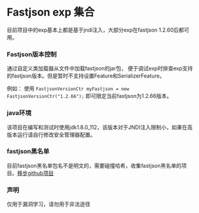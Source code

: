 # Fastjson  exp 集合

目前项目中的exp基本上都是基于jndi注入，大部分exp在fastjson 1.2.60后都可用。

### Fastjson版本控制

通过自定义类加载器从文件中加载fastjson的jar包， 便于调试exp时排查exp支持的fastjson版本。但是暂时不支持设置Feature和SerializerFeature。

例如：
使用
```FastjsonVersionCtr myFastjson = new FastjsonVersionCtr("1.2.66");```
即可限定当前fastjson为1.2.66版本。


### java环境
该项目在编写和测试时使用jdk1.8.0_112，该版本对于JNDI注入限制小，如果在高版本运行请自行修改安全管理器配置。

### fastjson黑名单
目前fastjson黑名单包名不是明文的，需要碰撞哈希，收集fastjson黑名单的项目。[移步github项目](https://github.com/LeadroyaL/fastjson-blacklist)


### 声明
仅用于漏洞学习，请勿用于非法途径
